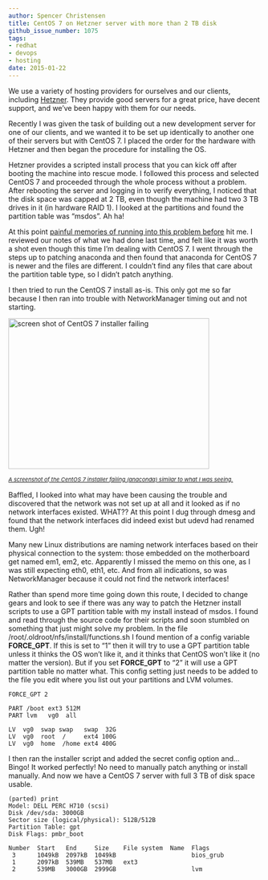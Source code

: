 ```yaml
---
author: Spencer Christensen
title: CentOS 7 on Hetzner server with more than 2 TB disk
github_issue_number: 1075
tags:
- redhat
- devops
- hosting
date: 2015-01-22
---
```


We use a variety of hosting providers for ourselves and our clients, including [Hetzner](https://www.hetzner.de/).  They provide good servers for a great price, have decent support, and we’ve been happy with them for our needs.

Recently I was given the task of building out a new development server for one of our clients, and we wanted it to be set up identically to another one of their servers but with CentOS 7. I placed the order for the hardware with Hetzner and then began the procedure for installing the OS.

Hetzner provides a scripted install process that you can kick off after booting the machine into rescue mode. I followed this process and selected CentOS 7 and proceeded through the whole process without a problem. After rebooting the server and logging in to verify everything, I noticed that the disk space was capped at 2 TB, even though the machine had two 3 TB drives in it (in hardware RAID 1). I looked at the partitions and found the partition table was “msdos”. Ah ha!

At this point [painful memories of running into this problem before](/blog/2013/11/installing-centos-5-on-3tb-drive) hit me. I reviewed our notes of what we had done last time, and felt like it was worth a shot even though this time I’m dealing with CentOS 7. I went through the steps up to patching anaconda and then found that anaconda for CentOS 7 is newer and the files are different. I couldn’t find any files that care about the partition table type, so I didn’t patch anything.

I then tried to run the CentOS 7 install as-is. This only got me so far because I then ran into trouble with NetworkManager timing out and not starting.

<a href="/blog/2015/01/centos-7-on-hetzner-server-with-more/image-0.png"><img alt="screen shot of CentOS 7 installer failing" height="300" src="/blog/2015/01/centos-7-on-hetzner-server-with-more/image-0.png" width="400"/>
<div style="font-size:11px; font-style:italic; clear: both; margin-bottom:15px;">A screenshot of the CentOS 7 installer failing (anaconda) similar to what I was seeing.</div></a>

Baffled, I looked into what may have been causing the trouble and discovered that the network was not set up at all and it looked as if no network interfaces existed. WHAT?? At this point I dug through dmesg and found that the network interfaces did indeed exist but udevd had renamed them. Ugh!

Many new Linux distributions are naming network interfaces based on their physical connection to the system: those embedded on the motherboard get named em1, em2, etc. Apparently I missed the memo on this one, as I was still expecting eth0, eth1, etc. And from all indications, so was NetworkManager because it could not find the network interfaces!

Rather than spend more time going down this route, I decided to change gears and look to see if there was any way to patch the Hetzner install scripts to use a GPT partition table with my install instead of msdos. I found and read through the source code for their scripts and soon stumbled on something that just might solve my problem. In the file /root/.oldroot/nfs/install/functions.sh I found mention of a config variable **FORCE_GPT**.  If this is set to “1” then it will try to use a GPT partition table unless it thinks the OS won’t like it, and it thinks that CentOS won’t like it (no matter the version). But if you set **FORCE_GPT** to “2” it will use a GPT partition table no matter what. This config setting just needs to be added to the file you edit where you list out your partitions and LVM volumes.

```plain
FORCE_GPT 2

PART /boot ext3 512M
PART lvm   vg0  all

LV  vg0  swap swap   swap  32G
LV  vg0  root  /     ext4 100G
LV  vg0  home  /home ext4 400G
```

I then ran the installer script and added the secret config option and... Bingo! It worked perfectly! No need to manually patch anything or install manually. And now we have a CentOS 7 server with full 3 TB of disk space usable.

```plain
(parted) print
Model: DELL PERC H710 (scsi)
Disk /dev/sda: 3000GB
Sector size (logical/physical): 512B/512B
Partition Table: gpt
Disk Flags: pmbr_boot

Number  Start   End     Size    File system  Name  Flags
 3      1049kB  2097kB  1049kB                     bios_grub
 1      2097kB  539MB   537MB   ext3
 2      539MB   3000GB  2999GB                     lvm
```
